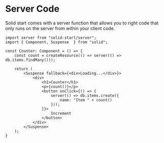 # Server Code

Solid start comes with a server function that allows you to right code that only runs on the server from within your client code.

```tsx
import server from "solid-start/server";
import { Component, Suspense  } from "solid";

const Counter: Component = () => {
    const count = createResource(() => server(() => db.items.findMany()));

    return (
        <Suspense fallback={<div>Loading...</div>}>
            <div>
                <h1>Counter</h1>
                <p>{count()}</p>
                <button onClick={() => {
                    server(() => db.items.create({
                        name: "Item " + count()
                    }));
                }}>
                    Increment
                </button>
            </div>
        </Suspense>
    );
}

```